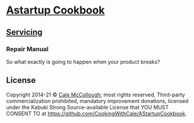 # [Astartup Cookbook](../)

## [Servicing](./)

### Repair Manual

So what exactly is going to happen when your product breaks?

## License

Copyright  2014-21 © [Cale McCollough](https://cookingwithcale.org); most rights reserved, Third-party commercialization prohibited, mandatory improvement donations, licensed under the Kabuki Strong Source-available License that YOU MUST CONSENT TO at <https://github.com/CookingWithCale/AStartupCookbook>.
